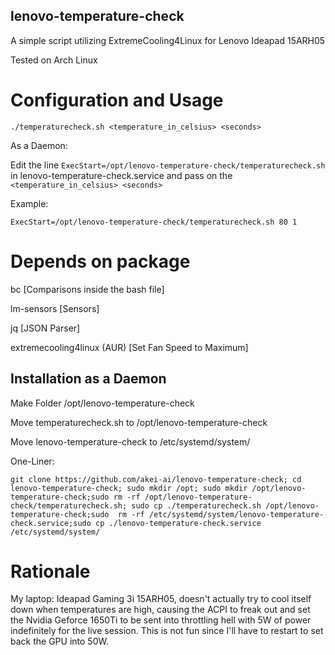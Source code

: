 ## lenovo-temperature-check
A simple script utilizing ExtremeCooling4Linux for Lenovo Ideapad 15ARH05

Tested on Arch Linux
# Configuration and Usage
```
./temperaturecheck.sh <temperature_in_celsius> <seconds> 
```
As a Daemon:

Edit the line `ExecStart=/opt/lenovo-temperature-check/temperaturecheck.sh` in lenovo-temperature-check.service and pass on the `<temperature_in_celsius> <seconds>`

Example:
```
ExecStart=/opt/lenovo-temperature-check/temperaturecheck.sh 80 1
```
# Depends on package
  bc [Comparisons inside the bash file]
  
  lm-sensors [Sensors]
  
  jq [JSON Parser]
  
  extremecooling4linux (AUR) [Set Fan Speed to Maximum]
  
## Installation as a Daemon
  Make Folder /opt/lenovo-temperature-check
  
  Move temperaturecheck.sh to /opt/lenovo-temperature-check
  
  Move lenovo-temperature-check to /etc/systemd/system/
  
  One-Liner:
  ```
git clone https://github.com/akei-ai/lenovo-temperature-check; cd lenovo-temperature-check; sudo mkdir /opt; sudo mkdir /opt/lenovo-temperature-check;sudo rm -rf /opt/lenovo-temperature-check/temperaturecheck.sh; sudo cp ./temperaturecheck.sh /opt/lenovo-temperature-check;sudo  rm -rf /etc/systemd/system/lenovo-temperature-check.service;sudo cp ./lenovo-temperature-check.service /etc/systemd/system/ 
  ```
# Rationale
My laptop: Ideapad Gaming 3i 15ARH05, doesn't actually try to cool itself down when temperatures are high, causing the ACPI to freak out and set the Nvidia Geforce 1650Ti to be sent into throttling hell with 5W of power indefinitely for the live session. This is not fun since I'll have to restart to set back the GPU into 50W.

